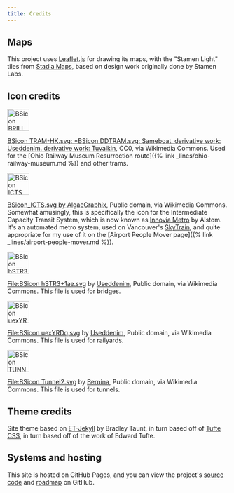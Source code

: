 ```yaml
---
title: Credits
---
```


## Maps

This project uses [Leaflet.js](https://leafletjs.com/) for drawing its maps, with the "Stamen Light" tiles from [Stadia Maps](https://docs.stadiamaps.com/guides/migrating-from-stamen-map-tiles/#leaflet-providers), based on design work originally done by Stamen Labs.

## Icon credits

<a title="BSicon TRAM-HK.svg: *BSicon DDTRAM.svg: Sameboat
derivative work: Useddenim
derivative work: Tuvalkin, CC0, via Wikimedia Commons" href="https://commons.wikimedia.org/wiki/File:BSicon_BRILL.svg"><img class="inline" width="50" alt="BSicon BRILL" src="https://upload.wikimedia.org/wikipedia/commons/thumb/f/f7/BSicon_BRILL.svg/256px-BSicon_BRILL.svg.png"></a>

<a href="https://commons.wikimedia.org/wiki/File:BSicon_BRILL.svg">BSicon TRAM-HK.svg: *BSicon DDTRAM.svg: Sameboat. derivative work: Useddenim. derivative work: Tuvalkin</a>, CC0, via Wikimedia Commons. Used for the [Ohio Railway Museum Resurrection route]({% link _lines/ohio-railway-museum.md %}) and other trams.

<a title="AlgaeGraphix, Public domain, via Wikimedia Commons" href="https://commons.wikimedia.org/wiki/File:BSicon_ICTS.svg"><img class="inline" width="50" alt="BSicon ICTS" src="https://upload.wikimedia.org/wikipedia/commons/thumb/f/f1/BSicon_ICTS.svg/256px-BSicon_ICTS.svg.png"></a>

<a href="https://commons.wikimedia.org/wiki/File:BSicon_ICTS.svg">BSicon_ICTS.svg by AlgaeGraphix</a>, Public domain, via Wikimedia Commons. Somewhat amusingly, this is specifically the icon for the Intermediate Capacity Transit System, which is now known as [Innovia Metro](https://en.wikipedia.org/wiki/Innovia_Metro) by Alstom. It's an automated metro system, used on Vancouver's [SkyTrain](https://en.wikipedia.org/wiki/SkyTrain_(Vancouver)), and quite appropriate for my use of it on the [Airport People Mover page]({% link _lines/airport-people-mover.md %}).

<a title="Useddenim, Public domain, via Wikimedia Commons" href="https://commons.wikimedia.org/wiki/File:BSicon_hSTR3%2B1ae.svg"><img class="inline" width="50" alt="BSicon hSTR3+1ae" src="https://upload.wikimedia.org/wikipedia/commons/thumb/9/91/BSicon_hSTR3%2B1ae.svg/256px-BSicon_hSTR3%2B1ae.svg.png"></a>

<a href="https://commons.wikimedia.org/wiki/File:BSicon_hSTR3%2B1ae.svg">File:BSicon hSTR3+1ae.svg</a> by <a href="https://commons.wikimedia.org/wiki/File:BSicon_hSTR3%2B1ae.svg">Useddenim</a>, Public domain, via Wikimedia Commons. This file is used for bridges.

<a title="Useddenim, Public domain, via Wikimedia Commons" href="https://commons.wikimedia.org/wiki/File:BSicon_uexYRDq.svg"><img class="inline" width="50" alt="BSicon uexYRDq" src="https://upload.wikimedia.org/wikipedia/commons/thumb/6/68/BSicon_uexYRDq.svg/256px-BSicon_uexYRDq.svg.png"></a>

<a href="https://commons.wikimedia.org/wiki/File:BSicon_uexYRDq.svg">File:BSicon uexYRDq.svg</a> by <a href="https://commons.wikimedia.org/wiki/File:BSicon_uexYRDq.svg">Useddenim</a>, Public domain, via Wikimedia Commons. This file is used for railyards.

<a title="Bernina, Public domain, via Wikimedia Commons" href="https://commons.wikimedia.org/wiki/File:BSicon_TUNNEL2.svg"><img class="inline" width="50" alt="BSicon TUNNEL2" src="https://upload.wikimedia.org/wikipedia/commons/thumb/7/7b/BSicon_TUNNEL2.svg/256px-BSicon_TUNNEL2.svg.png"></a>

<a href="https://commons.wikimedia.org/wiki/File:BSicon_TUNNEL2.svg">File:BSicon Tunnel2.svg</a> by <a href="https://commons.wikimedia.org/wiki/File:BSicon_TUNNEL2.svg">Bernina</a>, Public domain, via Wikimedia Commons. This file is used for tunnels.

## Theme credits

Site theme based on [ET-Jekyll](https://github.com/bradleytaunt/ET-Jekyll) by Bradley Taunt, in turn based off of [Tufte CSS](https://edwardtufte.github.io/tufte-css/), in turn based off of the work of Edward Tufte.

## Systems and hosting

This site is hosted on GitHub Pages, and you can view the project's [source code](https://github.com/benlk/columbus-regional-rail) and [roadmap](https://github.com/benlk/columbus-regional-rail/issues/) on GitHub.